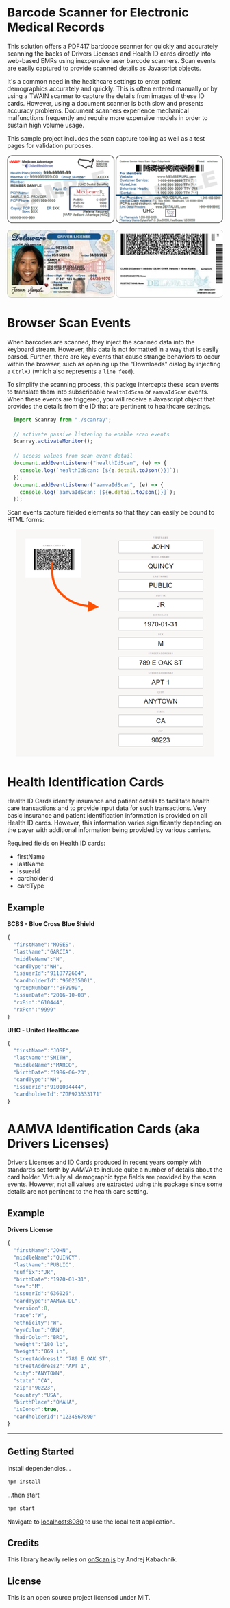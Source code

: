 
# Barcode Scanner for Electronic Medical Records

This solution offers a PDF417 bardcode scanner for quickly and accurately scanning the backs of Drivers Licenses and Health ID cards directly into web-based EMRs using inexpensive laser barcode scanners.  Scan events are easily captured to provide scanned details as Javascript objects.

It's a common need in the healthcare settings to enter patient demographics accurately and quickly.  This is often entered manually or by using a TWAIN scanner to capture the details from images of these ID cards.  However, using a document scanner is both slow and presents accuracy problems.  Document scanners experience mechanical malfunctions frequently and require more expensive models in order to sustain high volume usage.

This sample project includes the scan capture tooling as well as a test pages for validation purposes.

<p align="center"><img src="public/hc-sample.png" alt="Health ID Card Sample" /></p>
<p align="center"><img src="public/dl-sample.png" alt="AAMVA ID Card Sample" /></p>

# Browser Scan Events

When barcodes are scanned, they inject the scanned data into the keyboard stream.  However, this data is not formatted in a way that is easily parsed.  Further, there are key events that cause strange behaviors to occur within the browser, such as opening up the "Downloads" dialog by injecting a `Ctrl+J` (which also represents a `line feed`).

To simplify the scanning process, this packge intercepts these scan events to translate them into subscribable `healthIdScan` or `aamvaIdScan` events.  When these events are triggered, you will receive a Javascript object that provides the details from the ID that are pertinent to healthcare settings.


```javascript
  import Scanray from "./scanray";

  // activate passive listening to enable scan events
  Scanray.activateMonitor();

  // access values from scan event detail
  document.addEventListener("healthIdScan", (e) => {
    console.log(`healthIdScan: [${e.detail.toJson()}]`);
  });
  document.addEventListener("aamvaIdScan", (e) => {
    console.log(`aamvaIdScan: [${e.detail.toJson()}]`);
  });
```

Scan events capture fielded elements so that they can easily be bound to HTML forms:

<p align="center"><img src="public/scan-sample.png" alt="Card Scanning Event" /></p>

# Health Identification Cards

Health ID Cards identify insurance and patient details to facilitate health care transactions and to provide input data for such transactions.  Very basic insurance and patient identification information is provided on all Health ID cards.  However, this information varies significantly depending on the payer with additional information being provided by various carriers.

Required fields on Health ID cards:

  * firstName
  * lastName
  * issuerId
  * cardholderId
  * cardType
## Example

**BCBS - Blue Cross Blue Shield**

```javascript
{
  "firstName":"MOSES",
  "lastName":"GARCIA",
  "middleName":"N",
  "cardType":"WH",
  "issuerId":"9118772604",
  "cardholderId":"960235001",
  "groupNumber":"8F9999",
  "issueDate":"2016-10-08",
  "rxBin":"610444",
  "rxPcn":"9999"
}
```

**UHC - United Healthcare**
```javascript
{
  "firstName":"JOSE",
  "lastName":"SMITH",
  "middleName":"MARCO",
  "birthDate":"1986-06-23",
  "cardType":"WH",
  "issuerId":"9101004444",
  "cardholderId":"ZGP923333171"
}
```


# AAMVA Identification Cards (aka Drivers Licenses)

Drivers Licenses and ID Cards produced in recent years comply with standards set forth by AAMVA to include quite a number of details about the card holder.  Virtually all demographic type fields are provided by the scan events.  However, not all values are extracted using this package since some details are not pertinent to the health care setting.

## Example

**Drivers License**

```javascript
{
  "firstName":"JOHN",
  "middleName":"QUINCY",
  "lastName":"PUBLIC",
  "suffix":"JR",
  "birthDate":"1970-01-31",
  "sex":"M",
  "issuerId":"636026",
  "cardType":"AAMVA-DL",
  "version":8,
  "race":"W",
  "ethnicity":"W",
  "eyeColor":"GRN",
  "hairColor":"BRO",
  "weight":"180 lb",
  "height":"069 in",
  "streetAddress1":"789 E OAK ST",
  "streetAddress2":"APT 1",
  "city":"ANYTOWN",
  "state":"CA",
  "zip":"90223",
  "country":"USA",
  "birthPlace":"OMAHA",
  "isDonor":true,
  "cardholderId":"1234567890"
}
```

---

## Getting Started

Install dependencies...

```bash
npm install
```

...then start

```bash
npm start
```

Navigate to [localhost:8080](http://localhost:8080) to use the local test application.


## Credits

This library heavily relies on [onScan.js](https://github.com/axenox/onscan.js) by Andrej Kabachnik.

## License

This is an open source project licensed under MIT.
